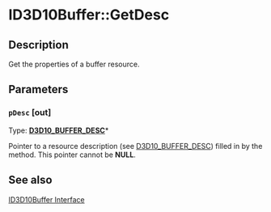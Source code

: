 # ID3D10Buffer::GetDesc

## Description

Get the properties of a buffer resource.

## Parameters

### `pDesc` [out]

Type: **[D3D10_BUFFER_DESC](https://learn.microsoft.com/windows/desktop/api/d3d10/ns-d3d10-cd3d10_buffer_desc)***

Pointer to a resource description (see [D3D10_BUFFER_DESC](https://learn.microsoft.com/windows/desktop/api/d3d10/ns-d3d10-cd3d10_buffer_desc)) filled in by the method. This pointer cannot be **NULL**.

## See also

[ID3D10Buffer Interface](https://learn.microsoft.com/windows/desktop/api/d3d10/nn-d3d10-id3d10buffer)